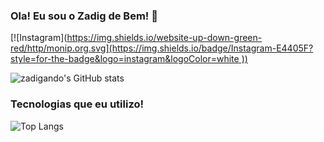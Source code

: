 ### Ola! Eu sou o Zadig de Bem! 👋

[![Instagram]([https://img.shields.io/website-up-down-green-red/http/monip.org.svg](https://img.shields.io/badge/Instagram-E4405F?style=for-the-badge&logo=instagram&logoColor=white
))](https://www.instagram.com/zadigdebem/)

![zadigando's GitHub stats](https://github-readme-stats.vercel.app/api?username=zadigando&show_icons=true&theme=radical)

### Tecnologias que eu utilizo!
![Top Langs](https://github-readme-stats.vercel.app/api/top-langs/?username=zadigando&hide_progress=true)
